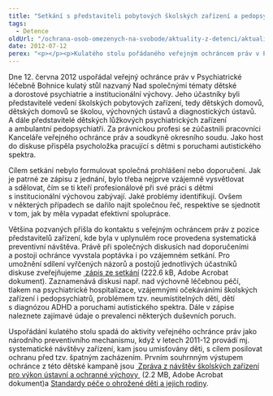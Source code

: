 ```yaml
---
title: "Setkání s představiteli pobytových školských zařízení a pedopsychiatry"
tags:
  - Detence
oldUrl: "/ochrana-osob-omezenych-na-svobode/aktuality-z-detenci/aktuality-z-detenci-2012/setkani-s-predstaviteli-pobytovych-skolskych-zarizeni-a-pedopsychiatry/"
date: 2012-07-12
perex: "<p></p><p>Kulatého stolu pořádaného veřejným ochráncem práv v Psychiatrické léčebně Bohnice se zúčastnila třicítka zástupců pobytových školských zařízení a pedopsychiatrů. Prostřednictvím zápisu se s průběhem a obsahem jednání mohou seznámit i další zájemci.</p>"
---
```


<!-- imported from the old website -->

<p>Dne 12. června 2012 uspořádal veřejný ochránce práv v Psychiatrické léčebně Bohnice kulatý stůl nazvaný Nad společnými tématy dětské a dorostové psychiatrie a institucionální výchovy. Jeho účastníky byli představitelé vedení školských pobytových zařízení, tedy dětských domovů, dětských domovů se školou, výchovných ústavů a diagnostických ústavů. A dále představitelé dětských lůžkových psychiatrických zařízení a ambulantní pedopsychiatři. Za právnickou profesi se zúčastnili pracovníci Kanceláře veřejného ochránce práv a soudkyně okresního soudu. Jako host do diskuse přispěla psycholožka pracující s dětmi s poruchami autistického spektra.</p><p>Cílem setkání nebylo formulovat společná prohlášení nebo doporučení. Jak je patrné ze zápisu z jednání, bylo třeba nejprve vzájemně vysvětlovat a sdělovat, čím se ti kteří profesionálové při své práci s dětmi s institucionální výchovou zabývají. Jaké problémy identifikují. Ovšem v některých případech se dařilo najít společnou řeč, respektive se sjednotit v tom, jak by měla vypadat efektivní spolupráce.</p><p>Většina pozvaných přišla do kontaktu s veřejným ochráncem práv z pozice představitelů zařízení, kde byla v uplynulém roce provedena systematická preventivní návštěva. Právě při společných diskusích nad doporučeními a postoji ochránce vyvstala poptávka i po vzájemném setkání. Pro umožnění sdílení vyřčených názorů a postojů jednotlivých účastníků diskuse zveřejňujeme <a title="Otevření do nového okna" href="/uploads-import/ochrana_osob/2012/Kulaty-stul-DPL-a-skolska-zar_zapis.pdf" target="_blank"> zápis ze setkání</a> (222.6 kB, Adobe Acrobat dokument). Zaznamenává diskusi např. nad výchovně léčebnou péčí, tlakem na psychiatrické hospitalizace, vzájemnými očekáváními školských zařízení i pedopsychiatrů, problémem tzv. neumístitelných dětí, dětí s diagnózou ADHD a poruchami autistického spektra. Dále v zápise naleznete zajímavé údaje o prevalenci některých duševních poruch.  </p><p>Uspořádání kulatého stolu spadá do aktivity veřejného ochránce práv jako národního preventivního mechanismu, když v letech 2011-12 provádí mj. systematické návštěvy zařízení, kam jsou umisťovány děti, s cílem posilovat ochranu před tzv. špatným zacházením. Prvním souhrnným výstupem ochránce z této dětské kampaně jsou <a title="Otevření do nového okna" href="/uploads-import/ochrana_osob/2012/2012_skolska-zarizeni.pdf" target="_blank"> Zpráva z návštěv školských zařízení pro výkon ústavní a ochranné výchovy </a> (2.2 MB, Adobe Acrobat dokument)a <a href="/uploads-import/ochrana_osob/2013/Standardy_aktualizace.pdf" target="_blank">Standardy péče o ohrožené děti a jejich rodiny</a>.</p>
